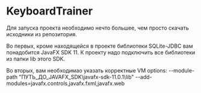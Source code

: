 # KeyboardTrainer

Для запуска проекта необходимо нечто большее, чем просто скачать исходники из репозитория.

Во первых, кроме находящейся в проекте библиотеки SQLite-JDBC вам понадобится JavaFX SDK 11.
К проекту надо подключить все библиотеки из папки lib этого SDK.

Во вторых, вам необходимао указать корректные VM options:
--module-path "ПУТЬ_ДО_JAVAFX_SDK\javafx-sdk-11.0.1\lib" --add-modules=javafx.controls,javafx.fxml,javafx.web

